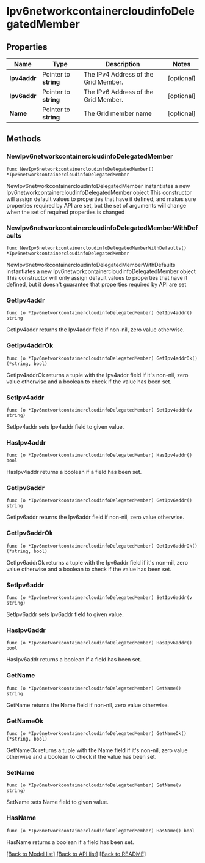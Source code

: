 # Ipv6networkcontainercloudinfoDelegatedMember

## Properties

Name | Type | Description | Notes
------------ | ------------- | ------------- | -------------
**Ipv4addr** | Pointer to **string** | The IPv4 Address of the Grid Member. | [optional] 
**Ipv6addr** | Pointer to **string** | The IPv6 Address of the Grid Member. | [optional] 
**Name** | Pointer to **string** | The Grid member name | [optional] 

## Methods

### NewIpv6networkcontainercloudinfoDelegatedMember

`func NewIpv6networkcontainercloudinfoDelegatedMember() *Ipv6networkcontainercloudinfoDelegatedMember`

NewIpv6networkcontainercloudinfoDelegatedMember instantiates a new Ipv6networkcontainercloudinfoDelegatedMember object
This constructor will assign default values to properties that have it defined,
and makes sure properties required by API are set, but the set of arguments
will change when the set of required properties is changed

### NewIpv6networkcontainercloudinfoDelegatedMemberWithDefaults

`func NewIpv6networkcontainercloudinfoDelegatedMemberWithDefaults() *Ipv6networkcontainercloudinfoDelegatedMember`

NewIpv6networkcontainercloudinfoDelegatedMemberWithDefaults instantiates a new Ipv6networkcontainercloudinfoDelegatedMember object
This constructor will only assign default values to properties that have it defined,
but it doesn't guarantee that properties required by API are set

### GetIpv4addr

`func (o *Ipv6networkcontainercloudinfoDelegatedMember) GetIpv4addr() string`

GetIpv4addr returns the Ipv4addr field if non-nil, zero value otherwise.

### GetIpv4addrOk

`func (o *Ipv6networkcontainercloudinfoDelegatedMember) GetIpv4addrOk() (*string, bool)`

GetIpv4addrOk returns a tuple with the Ipv4addr field if it's non-nil, zero value otherwise
and a boolean to check if the value has been set.

### SetIpv4addr

`func (o *Ipv6networkcontainercloudinfoDelegatedMember) SetIpv4addr(v string)`

SetIpv4addr sets Ipv4addr field to given value.

### HasIpv4addr

`func (o *Ipv6networkcontainercloudinfoDelegatedMember) HasIpv4addr() bool`

HasIpv4addr returns a boolean if a field has been set.

### GetIpv6addr

`func (o *Ipv6networkcontainercloudinfoDelegatedMember) GetIpv6addr() string`

GetIpv6addr returns the Ipv6addr field if non-nil, zero value otherwise.

### GetIpv6addrOk

`func (o *Ipv6networkcontainercloudinfoDelegatedMember) GetIpv6addrOk() (*string, bool)`

GetIpv6addrOk returns a tuple with the Ipv6addr field if it's non-nil, zero value otherwise
and a boolean to check if the value has been set.

### SetIpv6addr

`func (o *Ipv6networkcontainercloudinfoDelegatedMember) SetIpv6addr(v string)`

SetIpv6addr sets Ipv6addr field to given value.

### HasIpv6addr

`func (o *Ipv6networkcontainercloudinfoDelegatedMember) HasIpv6addr() bool`

HasIpv6addr returns a boolean if a field has been set.

### GetName

`func (o *Ipv6networkcontainercloudinfoDelegatedMember) GetName() string`

GetName returns the Name field if non-nil, zero value otherwise.

### GetNameOk

`func (o *Ipv6networkcontainercloudinfoDelegatedMember) GetNameOk() (*string, bool)`

GetNameOk returns a tuple with the Name field if it's non-nil, zero value otherwise
and a boolean to check if the value has been set.

### SetName

`func (o *Ipv6networkcontainercloudinfoDelegatedMember) SetName(v string)`

SetName sets Name field to given value.

### HasName

`func (o *Ipv6networkcontainercloudinfoDelegatedMember) HasName() bool`

HasName returns a boolean if a field has been set.


[[Back to Model list]](../README.md#documentation-for-models) [[Back to API list]](../README.md#documentation-for-api-endpoints) [[Back to README]](../README.md)


